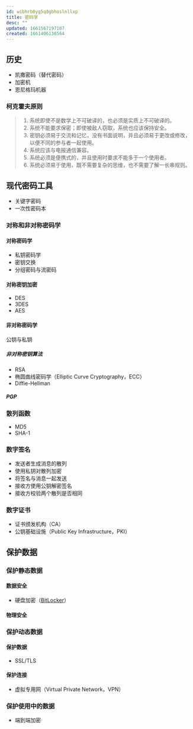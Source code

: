```yaml
---
id: wibhrb0yg5q8gbhoslnllxp
title: 密码学
desc: ""
updated: 1661567197107
created: 1661406136564
---
```


## 历史

- 凯撒密码（替代密码）
- 加密机
- 恩尼格玛机器

### 柯克霍夫原则

> 1. 系统即使不是数学上不可破译的，也必须是实质上不可破译的。
> 2. 系统不能要求保密；即使被敌人窃取，系统也应该保持安全。
> 3. 密钥必须易于交流和记忆，没有书面说明，并且必须易于更改或修改，以便不同的参与者一起使用。
> 4. 系统应该与电报通信兼容。
> 5. 系统必须是便携式的，并且使用时要求不能多于一个使用者。
> 6. 系统必须易于使用，既不需要复杂的思维，也不需要了解一长串规则。

## 现代密码工具

- 关键字密码
- 一次性密码本

### 对称和非对称密码学

#### 对称密码学

- 私钥密码学
- 密钥交换
- 分组密码与流密码

#### 对称密钥加密

- DES
- 3DES
- AES

#### 非对称密码学

公钥与私钥

##### 非对称密钥算法

- RSA
- 椭圆曲线密码学（Elliptic Curve Cryptography，ECC）
- Diffie-Hellman

##### PGP

### 散列函数

- MD5
- SHA-1

### 数字签名

- 发送者生成消息的散列
- 使用私钥对散列加密
- 将签名与消息一起发送
- 接收方使用公钥解密签名
- 接收方校验两个散列是否相同

### 数字证书

- 证书颁发机构（CA）
- 公钥基础设施（Public Key Infrastructure，PKI）

## 保护数据

### 保护静态数据

#### 数据安全

- 硬盘加密（[BitLocker](https://docs.microsoft.com/zh-cn/windows/security/information-protection/bitlocker/bitlocker-overview)）

#### 物理安全

### 保护动态数据

#### 保护数据

- SSL/TLS

#### 保护连接

- 虚拟专用网（Virtual Private Network，VPN）

### 保护使用中的数据

- 端到端加密
